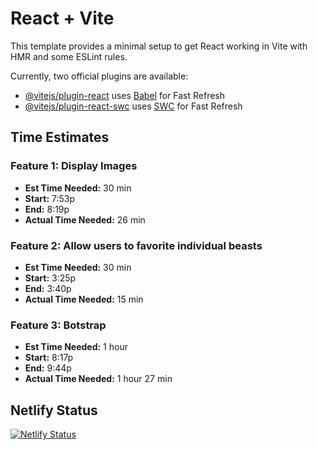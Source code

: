 # React + Vite

This template provides a minimal setup to get React working in Vite with HMR and some ESLint rules.

Currently, two official plugins are available:

- [@vitejs/plugin-react](https://github.com/vitejs/vite-plugin-react/blob/main/packages/plugin-react/README.md) uses [Babel](https://babeljs.io/) for Fast Refresh
- [@vitejs/plugin-react-swc](https://github.com/vitejs/vite-plugin-react-swc) uses [SWC](https://swc.rs/) for Fast Refresh

## Time Estimates

### Feature 1: Display Images

- **Est Time Needed:** 30 min
- **Start:** 7:53p
- **End:** 8:19p
- **Actual Time Needed:** 26 min

### Feature 2: Allow users to favorite individual beasts

- **Est Time Needed:** 30 min
- **Start:** 3:25p
- **End:** 3:40p
- **Actual Time Needed:** 15 min

### Feature 3: Botstrap

- **Est Time Needed:** 1 hour
- **Start:** 8:17p
- **End:** 9:44p
- **Actual Time Needed:** 1 hour 27 min

## Netlify Status

[![Netlify Status](https://api.netlify.com/api/v1/badges/32aa53da-b120-481b-bda0-46a417439bc3/deploy-status)](https://app.netlify.com/sites/brilliant-frangollo-a1e1d5/deploys)